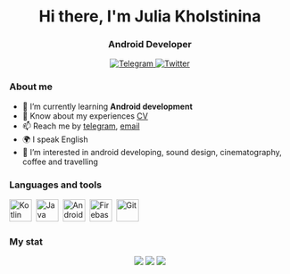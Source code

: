 <!---
JuliaFalstaff/JuliaFalstaff is a ✨ special ✨ repository because its `README.md` (this file) appears on your GitHub profile.
You can click the Preview link to take a look at your changes.
--->

<div id="header" align="center">
	<h1>Hi there, I'm Julia Kholstinina</h1>
	<h3>Android Developer</h3>
</div>

<div id="socials" align="center">
	<a href="telegram-url">
		<img src="https://img.shields.io/badge/Telegram-blue?style=for-the-badge&logo=telegram&logoColor=white" alt="Telegram"/>
	</a>
  	<a href="facebook-url">
		<img src="https://img.shields.io/badge/Facebook-blue?style=for-the-badge&logo=facebook&logoColor=white" alt="Twitter"/>
	</a>
</div>

### About me
- 🌱 I’m currently learning **Android development**
- 📄 Know about my experiences [CV](https://hh.ru/resume/215213a2ff0b2933dc0039ed1f6437544a6852)
- 📫 Reach me by [telegram](https://t.me/falstafff), [email](mailto:j.kholstinina@yandex.ru)
- 🌍 I speak English
- 👀 I’m interested in android developing, sound design, cinematography, coffee and travelling 

### Languages and tools
<img src="https://cdn.jsdelivr.net/gh/devicons/devicon/icons/kotlin/kotlin-original.svg" title="Kotlin" width="40" height="40"/>&nbsp;
<img src="https://cdn.jsdelivr.net/gh/devicons/devicon/icons/java/java-original.svg" title="Java" width="40" height="40"/>&nbsp;
<img src="https://cdn.jsdelivr.net/gh/devicons/devicon/icons/androidstudio/androidstudio-original.svg" title="Android sdk" width="40" height="40"/>&nbsp;
<img src="https://cdn.jsdelivr.net/gh/devicons/devicon/icons/firebase/firebase-plain.svg" title="Firebase" width="40" height="40"/>&nbsp;
<img src="https://cdn.jsdelivr.net/gh/devicons/devicon/icons/git/git-original.svg" title="Git" width="40" height="40"/>&nbsp;

### My stat
<div id="stat" align="center">
	<img src="https://github-profile-summary-cards.vercel.app/api/cards/profile-details?username=JuliaFalstaff&theme=nord_dark"/>
	<img src="https://github-profile-summary-cards.vercel.app/api/cards/most-commit-language?username=JuliaFalstaff&theme=nord_dark"/>
	<img src="https://github-profile-summary-cards.vercel.app/api/cards/stats?username=JuliaFalstaff&theme=nord_dark"/>
</div>
